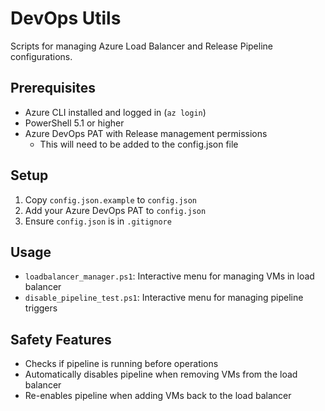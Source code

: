 # DevOps Utils

Scripts for managing Azure Load Balancer and Release Pipeline configurations.

## Prerequisites
- Azure CLI installed and logged in (`az login`)
- PowerShell 5.1 or higher
- Azure DevOps PAT with Release management permissions
    - This will need to be added to the config.json file

## Setup
1. Copy `config.json.example` to `config.json`
2. Add your Azure DevOps PAT to `config.json`
3. Ensure `config.json` is in `.gitignore`

## Usage
- `loadbalancer_manager.ps1`: Interactive menu for managing VMs in load balancer
- `disable_pipeline_test.ps1`: Interactive menu for managing pipeline triggers

## Safety Features
- Checks if pipeline is running before operations
- Automatically disables pipeline when removing VMs from the load balancer
- Re-enables pipeline when adding VMs back to the load balancer
